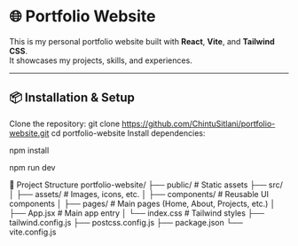 # 🌐 Portfolio Website

This is my personal portfolio website built with **React**, **Vite**, and **Tailwind CSS**.  
It showcases my projects, skills, and experiences.

---

## 📦 Installation & Setup

Clone the repository:
git clone https://github.com/ChintuSitlani/portfolio-website.git
cd portfolio-website
Install dependencies:

npm install

npm run dev

📂 Project Structure
portfolio-website/
├── public/           # Static assets
├── src/
│   ├── assets/       # Images, icons, etc.
│   ├── components/   # Reusable UI components
│   ├── pages/        # Main pages (Home, About, Projects, etc.)
│   ├── App.jsx       # Main app entry
│   └── index.css     # Tailwind styles
├── tailwind.config.js
├── postcss.config.js
├── package.json
└── vite.config.js